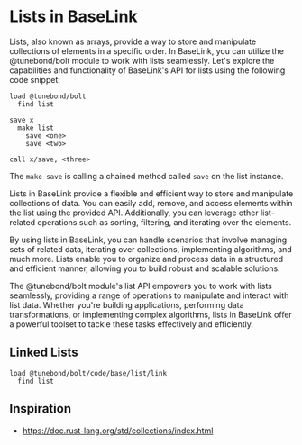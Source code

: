 # Lists in BaseLink

Lists, also known as arrays, provide a way to store and manipulate
collections of elements in a specific order. In BaseLink, you can
utilize the @tunebond/bolt module to work with lists seamlessly. Let's
explore the capabilities and functionality of BaseLink's API for lists
using the following code snippet:

```
load @tunebond/bolt
  find list

save x
  make list
    save <one>
    save <two>

call x/save, <three>
```

The `make save` is calling a chained method called `save` on the list
instance.

Lists in BaseLink provide a flexible and efficient way to store and
manipulate collections of data. You can easily add, remove, and access
elements within the list using the provided API. Additionally, you can
leverage other list-related operations such as sorting, filtering, and
iterating over the elements.

By using lists in BaseLink, you can handle scenarios that involve
managing sets of related data, iterating over collections, implementing
algorithms, and much more. Lists enable you to organize and process data
in a structured and efficient manner, allowing you to build robust and
scalable solutions.

The @tunebond/bolt module's list API empowers you to work with lists
seamlessly, providing a range of operations to manipulate and interact
with list data. Whether you're building applications, performing data
transformations, or implementing complex algorithms, lists in BaseLink
offer a powerful toolset to tackle these tasks effectively and
efficiently.

## Linked Lists

```
load @tunebond/bolt/code/base/list/link
  find list
```

## Inspiration

- https://doc.rust-lang.org/std/collections/index.html
